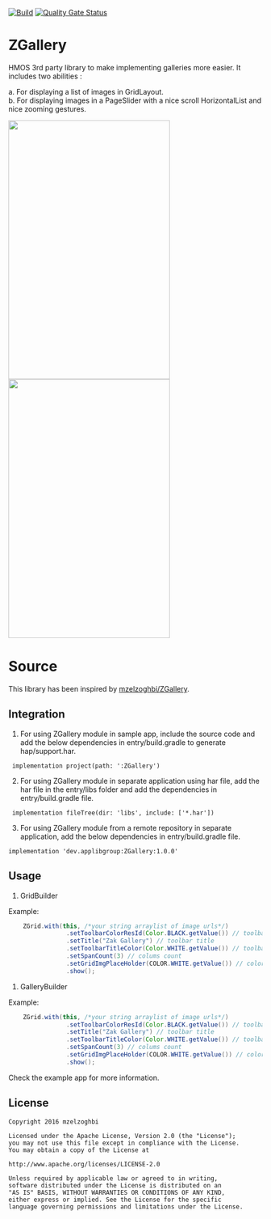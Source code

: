 [![Build](https://github.com/applibgroup/ZGallery/actions/workflows/main.yml/badge.svg)](https://github.com/applibgroup/ZGallery/actions/workflows/main.yml)
[![Quality Gate Status](https://sonarcloud.io/api/project_badges/measure?project=applibgroup_ZGallery&metric=alert_status)](https://sonarcloud.io/dashboard?id=applibgroup_ZGallery)

# ZGallery
HMOS 3rd party library to make implementing galleries more easier. 
It includes two abilities :

a. For displaying a list of images in GridLayout.<br/>
b. For displaying images in a PageSlider with a nice scroll HorizontalList and nice zooming gestures.
<p>
	<image src = "/zgrid.png" width = 320 height = 512)/>
	<image src = "/zgallery.png" width = 320 height = 512)/>
</p>

# Source
This library has been inspired by [mzelzoghbi/ZGallery](https://github.com/mzelzoghbi/ZGallery).

## Integration

1. For using ZGallery module in sample app, include the source code and add the below dependencies in entry/build.gradle to generate hap/support.har.
```
 implementation project(path: ':ZGallery')
```
2. For using ZGallery module in separate application using har file, add the har file in the entry/libs folder and add the dependencies in entry/build.gradle file.
```
 implementation fileTree(dir: 'libs', include: ['*.har'])
```
3. For using ZGallery module from a remote repository in separate application, add the below dependencies in entry/build.gradle file.
```
implementation 'dev.applibgroup:ZGallery:1.0.0'
```

## Usage
 1. GridBuilder

Example:

```java
    ZGrid.with(this, /*your string arraylist of image urls*/)
                .setToolbarColorResId(Color.BLACK.getValue()) // toolbar color
                .setTitle("Zak Gallery") // toolbar title
                .setToolbarTitleColor(Color.WHITE.getValue()) // toolbar title color
                .setSpanCount(3) // colums count
                .setGridImgPlaceHolder(COLOR.WHITE.getValue()) // color placeholder for the grid image until it loads
                .show();
```

1. GalleryBuilder

Example:

```java
    ZGrid.with(this, /*your string arraylist of image urls*/)
                .setToolbarColorResId(Color.BLACK.getValue()) // toolbar color
                .setTitle("Zak Gallery") // toolbar title
                .setToolbarTitleColor(Color.WHITE.getValue()) // toolbar title color
                .setSpanCount(3) // colums count
                .setGridImgPlaceHolder(COLOR.WHITE.getValue()) // color placeholder for the grid image until it loads
                .show();
```
Check the example app for more information.

## License

	Copyright 2016 mzelzoghbi

	Licensed under the Apache License, Version 2.0 (the "License"); 
	you may not use this file except in compliance with the License.
	You may obtain a copy of the License at

	http://www.apache.org/licenses/LICENSE-2.0

	Unless required by applicable law or agreed to in writing, 
	software distributed under the License is distributed on an 
	"AS IS" BASIS, WITHOUT WARRANTIES OR CONDITIONS OF ANY KIND, 
	either express or implied. See the License for the specific 
	language governing permissions and limitations under the License.
